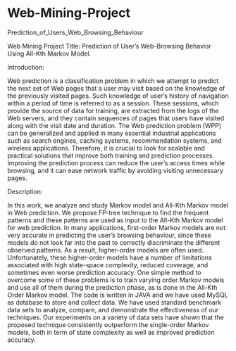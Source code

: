 # Web-Mining-Project

Prediction_of_Users_Web_Browsing_Behaviour

Web Mining Project Title: Prediction of User’s Web-Browsing Behavior Using All-Kth Markov Model.

Introduction:

Web prediction is a classification problem in which we attempt to predict the next set of Web pages that a user may visit based on the knowledge of the previously visited pages. Such knowledge of user’s history of navigation within a period of time is referred to as a session. These sessions, which provide the source of data for training, are extracted from the logs of the Web servers, and they contain sequences of pages that users have visited along with the visit date and duration. The Web prediction problem (WPP) can be generalized and applied in many essential industrial applications such as search engines, caching systems, recommendation systems, and wireless applications. Therefore, it is crucial to look for scalable and practical solutions that improve both training and prediction processes. Improving the prediction process can reduce the user’s access times while browsing, and it can ease network traffic by avoiding visiting unnecessary pages.

Description:

In this work, we analyze and study Markov model and All-Kth Markov model in Web prediction. We propose FP-tree technique to find the frequent patterns and these patterns are used as input to the All-Kth Markov model for web prediction. In many applications, first-order Markov models are not very accurate in predicting the user’s browsing behaviour, since these models do not look far into the past to correctly discriminate the different observed patterns. As a result, higher-order models are often used. Unfortunately, these higher-order models have a number of limitations associated with high state-space complexity, reduced coverage, and sometimes even worse prediction accuracy. One simple method to overcome some of these problems is to train varying order Markov models and use all of them during the prediction phase, as is done in the All-Kth Order Markov model. The code is written in JAVA and we have used MySQL as database to store and collect data. We have used standard benchmark data sets to analyze, compare, and demonstrate the effectiveness of our techniques. Our experiments on a variety of data sets have shown that the proposed technique consistently outperform the single-order Markov models, both in term of state complexity as well as improved prediction accuracy.
